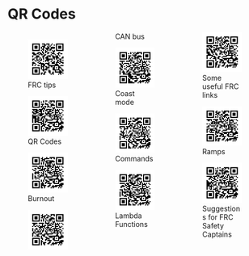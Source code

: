 # QR Codes
<div style="column-count: 3; clear: both;">
<figure><img style="width: 100%;" src="qr/qr-.png" /><figcaption>FRC tips</figcaption></figure>
<figure><img style="width: 100%;" src="qr/qr-qr-html.png" /><figcaption>QR Codes</figcaption></figure>
<figure><img style="width: 100%;" src="qr/qr-burnout.png" /><figcaption>Burnout</figcaption></figure>
<figure><img style="width: 100%;" src="qr/qr-can-bus.png" /><figcaption>CAN bus</figcaption></figure>
<figure><img style="width: 100%;" src="qr/qr-coast-mode.png" /><figcaption>Coast mode</figcaption></figure>
<figure><img style="width: 100%;" src="qr/qr-commands.png" /><figcaption>Commands</figcaption></figure>
<figure><img style="width: 100%;" src="qr/qr-commands-lambda-html.png" /><figcaption>Lambda Functions</figcaption></figure>
<figure><img style="width: 100%;" src="qr/qr-links.png" /><figcaption>Some useful FRC links</figcaption></figure>
<figure><img style="width: 100%;" src="qr/qr-ramps.png" /><figcaption>Ramps</figcaption></figure>
<figure><img style="width: 100%;" src="qr/qr-safety.png" /><figcaption>Suggestions for FRC Safety Captains</figcaption></figure>
</div>
